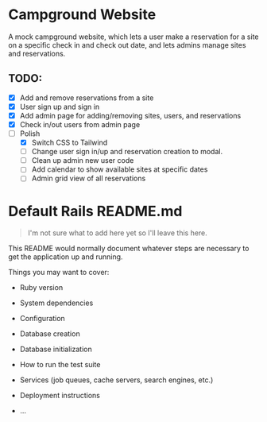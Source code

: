 # Campground Website

A mock campground website, which lets a user make a reservation for a site on
a specific check in and check out date, and lets admins manage sites and
reservations.

## TODO:

- [x] Add and remove reservations from a site
- [x] User sign up and sign in
- [x] Add admin page for adding/removing sites, users, and reservations
- [x] Check in/out users from admin page
- [ ] Polish
  - [x] Switch CSS to Tailwind
  - [ ] Change user sign in/up and reservation creation to modal.
  - [ ] Clean up admin new user code
  - [ ] Add calendar to show available sites at specific dates
  - [ ] Admin grid view of all reservations

# Default Rails README.md
> I'm not sure what to add here yet so I'll leave this here.

This README would normally document whatever steps are necessary to get the
application up and running.

Things you may want to cover:

* Ruby version

* System dependencies

* Configuration

* Database creation

* Database initialization

* How to run the test suite

* Services (job queues, cache servers, search engines, etc.)

* Deployment instructions

* ...
